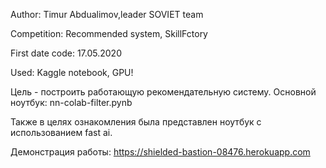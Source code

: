 Author: Timur Abdualimov,leader SOVIET team

Competition: Recommended system, SkillFctory

First date code: 17.05.2020

Used: Kaggle notebook, GPU!


Цель - построить работающую рекомендательную систему.
Основной ноутбук: nn-colab-filter.pynb

Также в целях ознакомления была представлен ноутбук с использованием fast ai.

Демонстрация работы: https://shielded-bastion-08476.herokuapp.com
